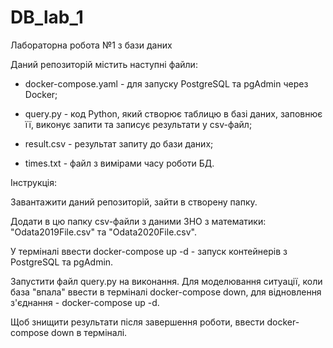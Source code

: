 # DB_lab_1

Лабораторна робота №1 з бази даних


Даний репозиторій містить наступні файли:

- docker-compose.yaml - для запуску PostgreSQL та pgAdmin через Docker;

- query.py - код Python, який створює таблицю в базі даних, заповнює її, виконує запити та записує результати у csv-файл;

- result.csv - результат запиту до бази даних;

- times.txt - файл з вимірами часу роботи БД.



Інструкція:

Завантажити даний репозиторій, зайти в створену папку.

Додати в цю папку csv-файли з даними ЗНО з математики: "Odata2019File.csv" та "Odata2020File.csv".

У терміналі ввести docker-compose up -d - запуск контейнерів з PostgreSQL та pgAdmin.

Запустити файл query.py на виконання. Для моделювання ситуації, коли база "впала" ввести в терміналі docker-compose down, для відновлення з'єднання - docker-compose up -d.

Щоб знищити результати після завершення роботи, ввести docker-compose down в терміналі.
